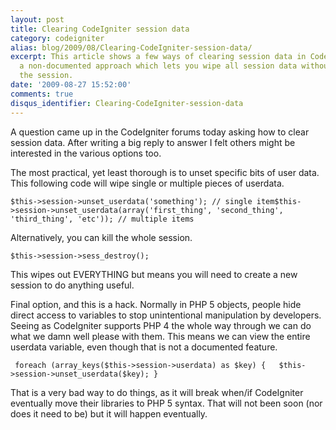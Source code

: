 ```yaml
---
layout: post
title: Clearing CodeIgniter session data
category: codeigniter
alias: blog/2009/08/Clearing-CodeIgniter-session-data/
excerpt: This article shows a few ways of clearing session data in CodeIgniter, including
  a non-documented approach which lets you wipe all session data without destroying
  the session.
date: '2009-08-27 15:52:00'
comments: true
disqus_identifier: Clearing-CodeIgniter-session-data
---
```


A question came up in the CodeIgniter forums today asking how to clear session data. After writing a big reply to answer I felt others might be interested in the various options too.

The most practical, yet least thorough is to unset specific bits of user data. This following code will wipe single or multiple pieces of userdata.

`$this->session->unset_userdata('something'); // single item$this->session->unset_userdata(array('first_thing', 'second_thing', 'third_thing', 'etc')); // multiple items`

Alternatively, you can kill the whole session.

`$this->session->sess_destroy();`

This wipes out EVERYTHING but means you will need to create a new session to do anything useful.

Final option, and this is a hack. Normally in PHP 5 objects, people hide direct access to variables to stop unintentional manipulation by developers. Seeing as CodeIgniter supports PHP 4 the whole way through we can do what we damn well please with them. This means we can view the entire userdata variable, even though that is not a documented feature.

` foreach (array_keys($this->session->userdata) as $key) {   $this->session->unset_userdata($key); }`

That is a very bad way to do things, as it will break when/if CodeIgniter eventually move their libraries to PHP 5 syntax. That will not been soon (nor does it need to be) but it will happen eventually.
